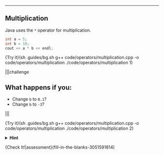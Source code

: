 ---

## Multiplication

Java uses the `*` operator for multiplication.

```c++
int a = 5;
int b = 10;
cout << a * b << endl;
```

{Try it}(sh .guides/bg.sh g++ code/operators/multiplication.cpp -o code/operators/multiplication ./code/operators/multiplication 1)

|||challenge
## What happens if you:
* Change `b` to `0.1`?
* Change `b` to `-3`?

|||

{Try it}(sh .guides/bg.sh g++ code/operators/multiplication.cpp -o code/operators/multiplication ./code/operators/multiplication 2)

<details><summary><b>Hint</b></summary><code>*=</code> works similar to <code>+=</code> and <code>-=</code></details>

{Check It!|assessment}(fill-in-the-blanks-3051591814)
